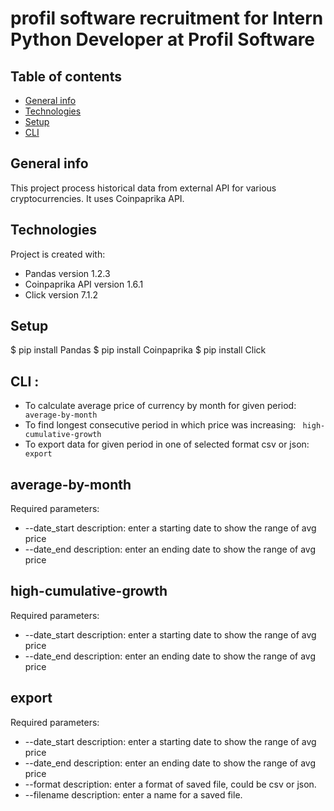 # profil software recruitment for Intern Python Developer at Profil Software

## Table of contents
* [General info](#general-info)
* [Technologies](#technologies)
* [Setup](#setup)
* [CLI](#cli)

## General info
This project process historical data from external API for various cryptocurrencies. It uses Coinpaprika API.

## Technologies
Project is created with:
* Pandas version 1.2.3
* Coinpaprika API version 1.6.1
* Click  version 7.1.2

## Setup
$ pip install Pandas
$ pip install Coinpaprika
$ pip install Click

## CLI :
* To calculate average price of currency by month for given period: ` average-by-month`
* To find longest consecutive period in which price was increasing: ` high-cumulative-growth`
* To export data for given period in one of selected format csv or json: ` export`

## average-by-month
Required parameters:
* --date_start description: enter a starting date to show the range of avg price
* --date_end description: enter an ending date to show the range of avg price

## high-cumulative-growth
Required parameters:
* --date_start description: enter a starting date to show the range of avg price
* --date_end description: enter an ending date to show the range of avg price

## export
Required parameters:
* --date_start description: enter a starting date to show the range of avg price
* --date_end description: enter an ending date to show the range of avg price
* --format description: enter a format of saved file, could be csv or json.
* --filename description: enter a name for a saved file.
